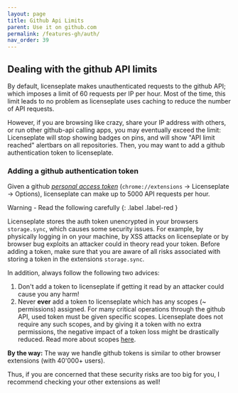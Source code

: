 ```yaml
---
layout: page
title: Github Api Limits
parent: Use it on github.com
permalink: /features-gh/auth/
nav_order: 39
---
```


## Dealing with the github API limits
By default, licenseplate makes unauthenticated requests to the github API;
which imposes a limit of 60 requests per IP per hour.
Most of the time, this limit leads to no problem as
licenseplate uses caching to reduce the number of API requests.

However, if you are browsing like crazy, share your IP address with others,
or run other github-api calling apps, you may eventually exceed the limit:
Licenseplate will stop showing badges on pins, and will show "API limit reached" 
alertbars on all repositories.
Then, you may want to add a github authentication token to licenseplate.

### Adding a github authentication token
Given a github 
[*personal access token*](https://docs.github.com/en/github/authenticating-to-github/keeping-your-account-and-data-secure/creating-a-personal-access-token)
(`chrome://extensions` -> Licenseplate -> Options), 
licenseplate can make up to 5000 API requests per hour.

Warning - Read the following carefully
{: .label .label-red }

Licenseplate stores the auth token unencrypted in your browsers `storage.sync`, which causes some security issues.
For example, by physically logging in on your machine,
by XSS attacks on licenseplate or by browser bug exploits an attacker could in theory read your token.
Before adding a token, make sure that you are aware of all risks associated with storing a token in the extensions `storage.sync`.

In addition, always follow the following two advices:
1. Don't add a token to licenseplate if getting it read by an attacker could cause you any harm!   
2. Never **ever** add a token to licenseplate which has any scopes (~ permissions) assigned. 
For many critical operations through the github API,
used token must be given specific scopes. 
Licenseplate does not require any such scopes, and by giving it a token with no extra permissions,
the negative impact of a token loss might be drastically reduced.
Read more about scopes [here](https://docs.github.com/en/developers/apps/building-oauth-apps/scopes-for-oauth-apps).

**By the way:** The way we handle github tokens is similar to other browser 
extensions (with 40'000+ users).
<!-- e.g. [enhanced-github](https://github.com/softvar/enhanced-github) which stores in local storage -->
Thus, if you are concerned that these security risks are too big for you,
 I recommend checking your other extensions as well!